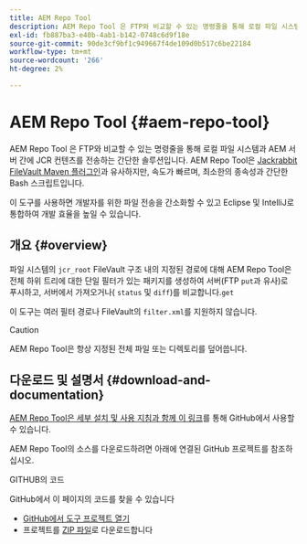 ```yaml
---
title: AEM Repo Tool
description: AEM Repo Tool 은 FTP와 비교할 수 있는 명령줄을 통해 로컬 파일 시스템과 AEM 서버 간에 JCR 컨텐츠를 전송하는 간단한 솔루션입니다.
exl-id: fb887ba3-e40b-4ab1-b142-0748c6d9f18e
source-git-commit: 90de3cf9bf1c949667f4de109d0b517c6be22184
workflow-type: tm+mt
source-wordcount: '266'
ht-degree: 2%

---
```


# AEM Repo Tool {#aem-repo-tool}

AEM Repo Tool 은 FTP와 비교할 수 있는 명령줄을 통해 로컬 파일 시스템과 AEM 서버 간에 JCR 컨텐츠를 전송하는 간단한 솔루션입니다. AEM Repo Tool은 [Jackrabbit FileVault Maven 플러그인](https://jackrabbit.apache.org/filevault-package-maven-plugin)과 유사하지만, 속도가 빠르며, 최소한의 종속성과 간단한 Bash 스크립트입니다.

이 도구를 사용하면 개발자를 위한 파일 전송을 간소화할 수 있고 Eclipse 및 IntelliJ로 통합하여 개발 효율을 높일 수 있습니다.

## 개요 {#overview}

파일 시스템의 `jcr_root` FileVault 구조 내의 지정된 경로에 대해 AEM Repo Tool은 전체 하위 트리에 대한 단일 필터가 있는 패키지를 생성하여 서버(FTP `put`과 유사)로 푸시하고, 서버에서 가져오거나( `status` 및 `diff`)를 비교합니다.`get`

이 도구는 여러 필터 경로나 FileVault의 `filter.xml`를 지원하지 않습니다.

>[!CAUTION]
>
>AEM Repo Tool은 항상 지정된 전체 파일 또는 디렉토리를 덮어씁니다.

## 다운로드 및 설명서 {#download-and-documentation}

[AEM Repo Tool은 세부 설치 및 사용 지침과 함께 이 링크](https://github.com/Adobe-Marketing-Cloud/tools/tree/master/repo)를 통해 GitHub에서 사용할 수 있습니다.

AEM Repo Tool의 소스를 다운로드하려면 아래에 연결된 GitHub 프로젝트를 참조하십시오.

GITHUB의 코드

GitHub에서 이 페이지의 코드를 찾을 수 있습니다

* [GitHub에서 도구 프로젝트 열기](https://github.com/Adobe-Marketing-Cloud/tools)
* 프로젝트를 [ZIP 파일](https://github.com/Adobe-Marketing-Cloud/tools/archive/master.zip)로 다운로드합니다
